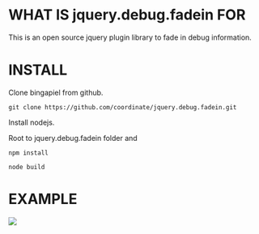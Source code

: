 WHAT IS jquery.debug.fadein FOR
==========

This is an open source jquery plugin library to fade in debug information.

INSTALL
==========

Clone bingapiel from github.

    git clone https://github.com/coordinate/jquery.debug.fadein.git

Install nodejs.

Root to jquery.debug.fadein folder and 

    npm install

    node build

EXAMPLE
==========

![](http://www.baidu.com/img/bdlogo.gif) 